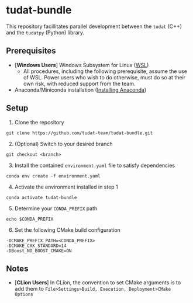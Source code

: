 # tudat-bundle

This repository facillitates parallel development between the `tudat` (C++) and the
`tudatpy` (Python) library.

## Prerequisites

- [**Windows Users**] Windows Subsystem for Linux ([WSL](https://tudat-space.readthedocs.io/en/latest/_src_first_steps/tudat_py.html#installing-anaconda))
  - All procedures, including the following prerequisite, assume the use of WSL. Power users who wish to do otherwise,
    must do so at their own risk, with reduced support from the team.
- Anaconda/Miniconda installation ([Installing Anaconda](https://tudat-space.readthedocs.io/en/latest/_src_first_steps/tudat_py.html#installing-anaconda))

## Setup

1. Clone the repository 

````
git clone https://github.com/tudat-team/tudat-bundle.git
````

2. (Optional) Switch to your desired branch

````
git checkout <branch>
````

3. Install the contained `environment.yaml` file to satisfy dependencies

````
conda env create -f environment.yaml
````

4. Activate the environment installed in step 1

````
conda activate tudat-bundle
````

5. Determine your `CONDA_PREFIX` path

````
echo $CONDA_PREFIX
````

6. Set the following CMake build configuration

````
-DCMAKE_PREFIX_PATH=<CONDA_PREFIX>
-DCMAKE_CXX_STANDARD=14
-DBoost_NO_BOOST_CMAKE=ON
````

## Notes

- [**CLion Users**] In CLion, the convention to set CMake arguments
  is to add them to `File>Settings>Build, Execution, Deployment>CMake Options`

